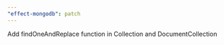 ```yaml
---
"effect-mongodb": patch
---
```


Add findOneAndReplace function in Collection and DocumentCollection
